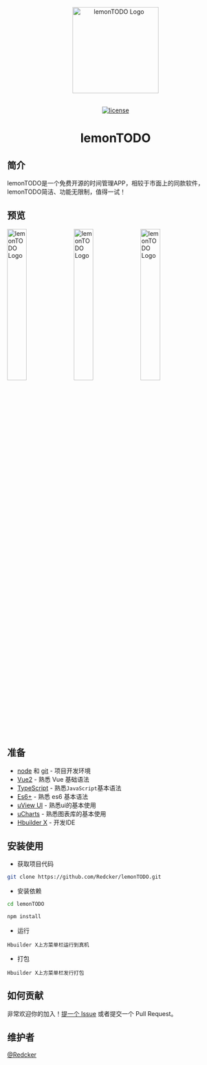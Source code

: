 <div align="center"> <a href="https://github.com/anncwb/vue-vben-admin"> <img alt="lemonTODO Logo" width="200" height="200" src="https://s3.bmp.ovh/imgs/2022/08/04/323768c3f0a9fe48.png"> </a> <br> <br>

[![license](https://img.shields.io/github/license/anncwb/vue-vben-admin.svg)](LICENSE)

<h1>lemonTODO</h1>
</div>

## 简介

 lemonTODO是一个免费开源的时间管理APP，相较于市面上的同款软件，lemonTODO简洁、功能无限制，值得一试！


## 预览

<div style="margin:0 auto">
    <img alt="lemonTODO Logo" width="30%" src="https://s3.bmp.ovh/imgs/2022/08/04/cf45b49a2d0a7902.jpg">
    <img alt="lemonTODO Logo" width="30%" src="https://s3.bmp.ovh/imgs/2022/08/04/39faaa71c5f58080.jpg">
        <img alt="lemonTODO Logo" width="30%" src="https://s3.bmp.ovh/imgs/2022/08/04/c7b0efe827c16c84.jpg">
</div>

## 准备

- [node](http://nodejs.org/) 和 [git](https://git-scm.com/) - 项目开发环境
- [Vue2](https://v2.vuejs.org/) - 熟悉 Vue 基础语法
- [TypeScript](https://www.javascript.com/) - 熟悉`JavaScript`基本语法
- [Es6+](http://es6.ruanyifeng.com/) - 熟悉 es6 基本语法
- [uView UI](https://www.uviewui.com/) - 熟悉ui的基本使用
- [uCharts](https://www.ucharts.cn/) - 熟悉图表库的基本使用
- [Hbuilder X](https://www.dcloud.io/hbuilderx.html) - 开发IDE

## 安装使用

- 获取项目代码

```bash
git clone https://github.com/Redcker/lemonTODO.git
```

- 安装依赖

```bash
cd lemonTODO

npm install

```

- 运行

`Hbuilder X上方菜单栏运行到真机`

- 打包

`Hbuilder X上方菜单栏发行打包`

## 如何贡献

非常欢迎你的加入！[提一个 Issue](https://github.com/Redcker/lemonTODO/issues/new) 或者提交一个 Pull Request。


## 维护者

[@Redcker](https://github.com/Redcker)